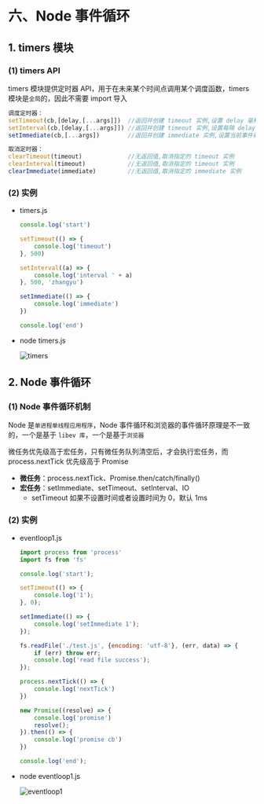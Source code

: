 # 六、Node 事件循环

## 1. timers 模块

### (1) timers API

timers 模块提供定时器 API，用于在未来某个时间点调用某个调度函数，timers 模块是`全局`的，因此不需要 import 导入

```js
调度定时器：
setTimeout(cb,[delay,[...args]])  //返回并创建 timeout 实例,设置 delay 毫秒后调度 cb，delay 不设置或设置为 0 则默认 1ms
setInterval(cb,[delay,[...args]]) //返回并创建 timeout 实例,设置每隔 delay 毫秒重复调度 cb
setImmediate(cb,[...args])        //返回并创建 immediate 实例,设置当前事件循环结束时调用 cb

取消定时器：
clearTimeout(timeout)             //无返回值,取消指定的 timeout 实例
clearInterval(timeout)            //无返回值,取消指定的 timeout 实例
clearImmediate(immediate)         //无返回值,取消指定的 immediate 实例
```

### (2) 实例

* timers.js

  ```js
  console.log('start')

  setTimeout(() => {
      console.log('timeout')
  }, 500)

  setInterval((a) => {
      console.log('interval ' + a)
  }, 500, 'zhangyu')

  setImmediate(() => {
      console.log('immediate')
  })

  console.log('end')
  ```

* node timers.js

  ![timers]()

## 2. Node 事件循环

### (1) Node 事件循环机制

Node 是`单进程单线程应用程序`，Node 事件循环和浏览器的事件循环原理是不一致的，一个是基于 `libev 库`，一个是基于`浏览器`

微任务优先级高于宏任务，只有微任务队列清空后，才会执行宏任务，而 process.nextTick 优先级高于 Promise

* **微任务**：process.nextTick、Promise.then/catch/finally()
* **宏任务**：setImmediate、setTimeout、setInterval、IO
  * setTimeout 如果不设置时间或者设置时间为 0，默认 1ms

### (2) 实例

* eventloop1.js

    ```js
    import process from 'process'
    import fs from 'fs'

    console.log('start');

    setTimeout(() => { 
        console.log('1'); 
    }, 0);

    setImmediate(() => {
        console.log('setImmediate 1');
    });

    fs.readFile('./test.js', {encoding: 'utf-8'}, (err, data) => {
        if (err) throw err;
        console.log('read file success');
    });

    process.nextTick(() => {
        console.log('nextTick')
    })

    new Promise((resolve) => {
        console.log('promise')
        resolve();
    }).then(() => {
        console.log('promise cb')
    })

    console.log('end');
    ```

* node eventloop1.js

    ![eventloop1]()
